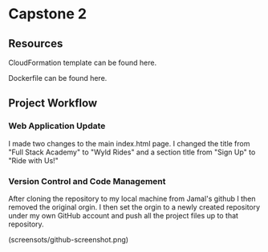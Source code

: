 # Capstone 2

## Resources

CloudFormation template can be found here.

Dockerfile can be found here.

## Project Workflow

### Web Application Update

I made two changes to the main index.html page. I changed the title from "Full Stack Academy" to "Wyld Rides" and a section title from "Sign Up" to "Ride with Us!"

### Version Control and Code Management

After cloning the repository to my local machine from Jamal's github I then removed the original orgin. I then set the orgin to a newly created repository under my own GitHub account and push all the project files up to that repository.

(screensots/github-screenshot.png)

### 